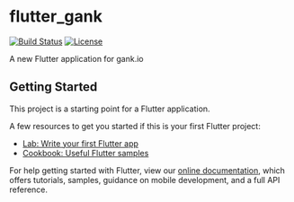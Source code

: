 # flutter_gank

[![Build Status](https://travis-ci.org/ClaymanTwinkle/flutter_gank.svg?branch=master)](https://travis-ci.org/ClaymanTwinkle/flutter_gank)
[![License](https://img.shields.io/badge/license-Apache%202-blue.svg)](https://www.apache.org/licenses/LICENSE-2.0)

A new Flutter application for gank.io

## Getting Started

This project is a starting point for a Flutter application.

A few resources to get you started if this is your first Flutter project:

- [Lab: Write your first Flutter app](https://flutter.io/docs/get-started/codelab)
- [Cookbook: Useful Flutter samples](https://flutter.io/docs/cookbook)

For help getting started with Flutter, view our 
[online documentation](https://flutter.io/docs), which offers tutorials, 
samples, guidance on mobile development, and a full API reference.
